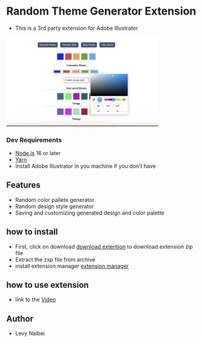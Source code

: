 # Random Theme Generator Extension

- This is a 3rd party extension for Adobe Illustrator

<img src="src/js/assets/RTG.png" alt="Random Theme Generator" title="RTG" width="400" />

### Dev Requirements

- [Node.js](https://nodejs.org/en) 16 or later
- [Yarn](https://yarnpkg.com/getting-started/install)
- Install Adobe Illustrator in you machine if you don't have

## Features

- Random color pallete generator
- Random design style generator
- Saving and customizing generated design and color palette

## how to  install

- First, click on download [download extention](https://github.com/Levy-Naibei/RTG/tags) to download extension zip file
- Extract the zxp file from archive
- install extension manager [extension manager](http://install.anastasiy.com/)

## how to use extension

- link to the [Video](https://www.loom.com/60f7874ce26243198fd73baa40ed8ef1)
## Author

- Levy Naibei
